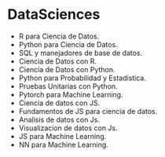 # DataSciences

* R para Ciencia de Datos.
* Python para Ciencia de Datos.
* SQL y manejadores de base de datos.
* Ciencia de Datos con R.
* Ciencia de Datos con Python.
* Python para Probabilidad y Estadistica.
* Pruebas Unitarias con Python.
* Pytorch para Machine Learning.
* Ciencia de datos con JS.
* Fundamentos de JS para ciencia de datos.
* Analisis de datos con Js.
* Visualizacion de datos con Js.
* JS para Machine Learning.
* NN para Machine Learning.
